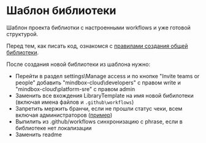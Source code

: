 # Шаблон библиотеки

Шаблон проекта библиотки с настроенными workflows и уже готовой структурой.

Перед тем, как писать код, ознакомся с [правилами создания общей библиотеки](https://www.notion.so/mindbox/9019ea84fd4845a481127f6a8cb91b6c).

После создания новой библиотеки из шаблона нужно:
* Перейти в раздел settings\Manage access и по кнопке "Invite teams or people" добавить "mindbox-cloud\developers" с правом write и "mindbox-cloud\platform-sre" с правом admin
* Заменить все вхождения LibraryTemplate на имя новой бибилотеки (включая имена файлов и `.github\workflows`)
* Запретить мержить бранчи, если не прошли статус чеки, всем включая администраторов ([пример](https://github.com/mindbox-cloud/Mindbox.Persistence.Rdbms/settings/branch_protection_rules/25072618))
* Выпилить из .github/workflows синхронизацию с phrase, если в библиотеке нет локализации
* Заменить readme

